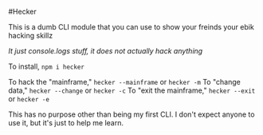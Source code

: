 #Hecker

This is a dumb CLI module that you can use to show your freinds your ebik hacking skillz

*It just console.logs stuff, it does not actually hack anything*

To install, `npm i hecker`

To hack the "mainframe," `hecker --mainframe` or `hecker -m`
To "change data,"  `hecker --change` or `hecker -c`
To "exit the mainframe," `hecker --exit` or `hecker -e`

This has no purpose other than being my first CLI. I don't expect anyone to use it, but it's just to help me learn. 